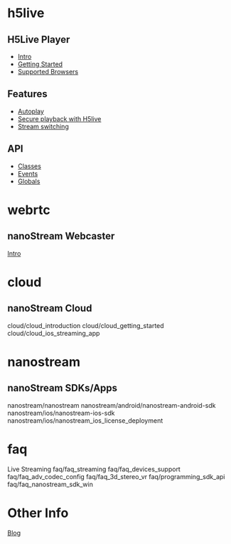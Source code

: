 
# h5live
## H5Live Player
- [Intro](nanoplayer/nanoplayer_introduction)
- [Getting Started](nanoplayer/nanoplayer_getting_started)
- [Supported Browsers](nanoplayer/nanoplayer_supported_browsers)
## Features
- [Autoplay](nanoplayer/nanoplayer_autoplay)
- [Secure playback with H5live](nanoplayer/nanoplayer_token_security)
- [Stream switching](nanoplayer/nanoplayer_feature_stream_switching)
## API
- [Classes](nanoplayer/nanoplayer_api_class)
- [Events](nanoplayer/nanoplayer_api_events)
- [Globals](nanoplayer/nanoplayer_api_global)
    
# webrtc
## nanoStream Webcaster
  [Intro](webrtc/nanostream_webrtc_introduction)
  [](webrtc/nanostream_webrtc_getting_started)
  [](webrtc/nanostream_webrtc_browser_api)
  [](webrtc/nanostream_webrtc_api)
    
# cloud
## nanoStream Cloud
  cloud/cloud_introduction
  cloud/cloud_getting_started
  cloud/cloud_ios_streaming_app
    
# nanostream
## nanoStream SDKs/Apps 
  nanostream/nanostream
  nanostream/android/nanostream-android-sdk
  nanostream/ios/nanostream-ios-sdk
  nanostream/ios/nanostream_ios_license_deployment
   
# faq 
  Live Streaming
  faq/faq_streaming
  faq/faq_devices_support
  faq/faq_adv_codec_config
  faq/faq_3d_stereo_vr
  faq/programming_sdk_api
  faq/faq_nanostream_sdk_win

# Other Info

[Blog](nanoplayer/nanoplayer_blogposts)

